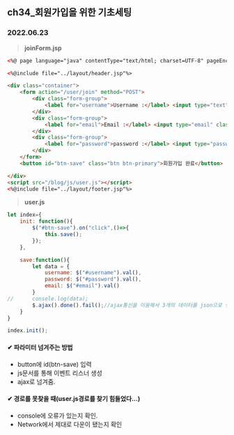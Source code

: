 ## ch34_회원가입을 위한 기초세팅
### 2022.06.23

> **joinForm.jsp**
```html
<%@ page language="java" contentType="text/html; charset=UTF-8" pageEncoding="UTF-8"%>

<%@include file="../layout/header.jsp"%>

<div class="container">
	<form action="/user/join" method="POST">
		<div class="form-group">
			<label for="username">Username :</label> <input type="text" class="form-control" placeholder="Enter username" id="username">
		</div>
		<div class="form-group">
			<label for="email">Email :</label> <input type="email" class="form-control" placeholder="Enter email" id="email">
		</div>
		<div class="form-group">
			<label for="password">password :</label> <input type="password" class="form-control" placeholder="Enter password" id="password">
		</div>
	</form>
	<button id="btn-save" class="btn btn-primary">회원가입 완료</button>

</div>
<script src="/blog/js/user.js"></script>
<%@include file="../layout/footer.jsp"%>
```

> **user.js**
```js
let index={
	init: function(){
		$("#btn-save").on("click",()=>{
			this.save();
		});
	},

	save:function(){
		let data = {
			username: $("#username").val(),
			password: $("#password").val(),
			email: $("#email").val()
		}
//		console.log(data);
		$.ajax().done().fail();//ajax통신을 이용해서 3개의 데이터를 json으로 변경하여 insert요청
	}
}

index.init();
```
#### ✔ 파라미터 넘겨주는 방법
 - button에 id(btn-save) 입력
 - js문서를 통해 이벤트 리스너 생성
 - ajax로 넘겨줌.

 #### ✔ 경로를 못찾을 때(user.js경로를 찾기 힘들었다...)
 - console에 오류가 있는지 확인.
 - Network에서 제대로 다운이 됐는지 확인